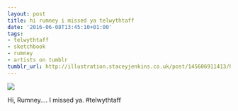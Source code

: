 ```yaml
---
layout: post
title: hi rumney i missed ya telwythtaff
date: '2016-06-08T13:45:10+01:00'
tags:
- telwythtaff
- sketchbook
- rumney
- artists on tumblr
tumblr_url: http://illustration.staceyjenkins.co.uk/post/145606911413/hi-rumney-i-missed-ya-telwythtaff
---
```

 ![](/tumblr_files/tumblr_o8ge3ay2fZ1v28ub8o1_1280.jpg)  

Hi, Rumney…. I missed ya. #telwythtaff

